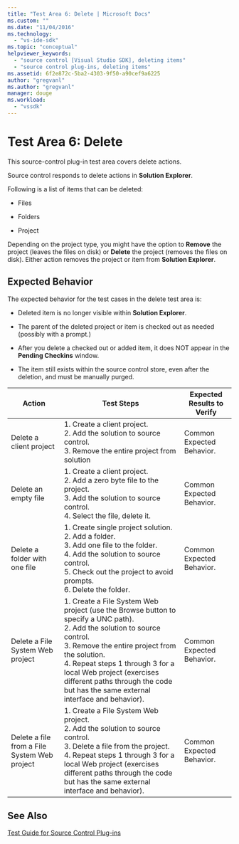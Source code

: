 ```yaml
---
title: "Test Area 6: Delete | Microsoft Docs"
ms.custom: ""
ms.date: "11/04/2016"
ms.technology: 
  - "vs-ide-sdk"
ms.topic: "conceptual"
helpviewer_keywords: 
  - "source control [Visual Studio SDK], deleting items"
  - "source control plug-ins, deleting items"
ms.assetid: 6f2e872c-5ba2-4303-9f50-a90cef9a6225
author: "gregvanl"
ms.author: "gregvanl"
manager: douge
ms.workload: 
  - "vssdk"
---
```

# Test Area 6: Delete
This source-control plug-in test area covers delete actions.  
  
 Source control responds to delete actions in **Solution Explorer**.  
  
 Following is a list of items that can be deleted:  
  
-   Files  
  
-   Folders  
  
-   Project  
  
 Depending on the project type, you might have the option to **Remove** the project (leaves the files on disk) or **Delete** the project (removes the files on disk). Either action removes the project or item from **Solution Explorer**.  
  
## Expected Behavior  
 The expected behavior for the test cases in the delete test area is:  
  
-   Deleted item is no longer visible within **Solution Explorer**.  
  
-   The parent of the deleted project or item is checked out as needed (possibly with a prompt.)  
  
-   After you delete a checked out or added item, it does NOT appear in the **Pending Checkins** window.  
  
-   The item still exists within the source control store, even after the deletion, and must be manually purged.  
  
|Action|Test Steps|Expected Results to Verify|  
|------------|----------------|--------------------------------|  
|Delete a client project|1.  Create a client project.<br />2.  Add the solution to source control.<br />3.  Remove the entire project from solution|Common Expected Behavior.|  
|Delete an empty file|1.  Create a client project.<br />2.  Add a zero byte file to the project.<br />3.  Add the solution to source control.<br />4.  Select the file, delete it.|Common Expected Behavior.|  
|Delete a folder with one file|1.  Create single project solution.<br />2.  Add a folder.<br />3.  Add one file to the folder.<br />4.  Add the solution to source control.<br />5.  Check out the project to avoid prompts.<br />6.  Delete the folder.|Common Expected Behavior.|  
|Delete a File System Web project|1.  Create a File System Web project (use the Browse button to specify a UNC path).<br />2.  Add the solution to source control.<br />3.  Remove the entire project from the solution.<br />4.  Repeat steps 1 through 3 for a local Web project (exercises different paths through the code but has the same external interface and behavior).|Common Expected Behavior.|  
|Delete a file from a File System Web project|1.  Create a File System Web project.<br />2.  Add the solution to source control.<br />3.  Delete a file from the project.<br />4.  Repeat steps 1 through 3 for a local Web project (exercises different paths through the code but has the same external interface and behavior).|Common Expected Behavior.|  
  
## See Also  
 [Test Guide for Source Control Plug-ins](../../extensibility/internals/test-guide-for-source-control-plug-ins.md)